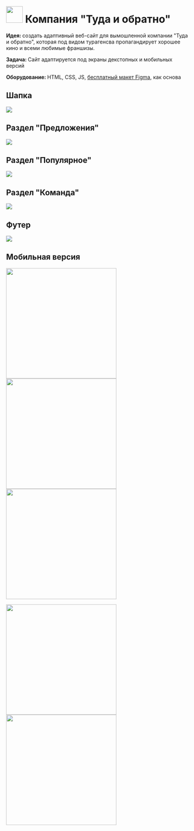 # <img src = "img/icon/trace.svg" width=45> Компания "Туда и обратно" 
<b> Идея: </b> создать адаптивный веб-сайт для вымошленной компании "Туда и обратно", которая под видом турагенсва пропагандирует хорошее кино и всеми любимые франшизы. 

<b> Задача: </b> Сайт адаптируется под экраны декстопных и мобильных версий

<b> Оборудование: </b> HTML, CSS, JS, [бесплатный макет Figma](clck.ru/3CqiEx), как основа

## Шапка 
<img src = "screenshots/header.png">

## Раздел "Предложения"
<img src = "screenshots/offer.png">

## Раздел "Популярное"
<img src = "screenshots/popular.png">

## Раздел "Команда"
<img src = "screenshots/team.png">

## Футер
<img src = "screenshots/footer.png">

## Мобильная версия 
<img src = "screenshots/header-mobile.jpg" width=300> <img src = "screenshots/offer-mobile.jpg" width=300> <img src = "screenshots/popular-mobile.jpg" width=300> 


<img src = "screenshots/team-mobile.jpg" width=300> <img src = "screenshots/footer-mobile.jpg" width=300>
